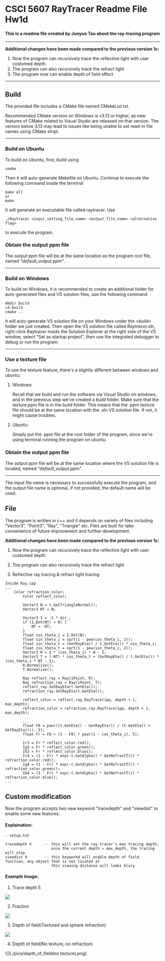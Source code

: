 # CSCI 5607 RayTracer Readme File Hw1d
#### This is a readme file created by Junyue Tao about the ray-tracing program

---

**Additional changes have been made compared to the previous version 1c:**
1. Now the program can recursively trace the reflective light with user costomed depth
2. The program can also recursively trace the refract light
3. The program now can enable depth of field effect

---

## Build
The provided file includes a CMake file named CMakeList.txt.

Recommended CMake version on Windows is v3.13 or higher, as new features of CMake related to Visual Studio are released on that version. The version below 3.13 may lead to issues like being unable to set read-in file names using CMake stript.

---

### Build on Ubuntu
To build on Ubuntu, first, build using
```
cmake .
```
Then it will auto-generate Makefile on Ubuntu. Continue to execute the following command inside the terminal
```
make all
or
make
```
It will generate an executable file called raytracer. Use
```
./Raytracer <input_setting_file_name> <output_file_name> <alternative flag>
```
to execute the program.

### Obtain the output ppm file
The output ppm file will be at the same location as the program root file, named *"default_output.ppm"*.

---

### Build on Windows
To build on Windows, it is recommended to create an additional folder for auto-generated files and VS solution files, use the following command
```
mkdir build
cd build
cmake ..
```
It will auto-generate VS solution file on your Windows under the *\<build\>* folder we just created. Then open the VS solution file called *Raytracer.sln*, right-click Raytracer inside the Solution Explorer at the right side of the VS window, select "Set as startup project", then use the integrated debugger to debug or run the program.

---

### Use a texture file
To use the texture feature, there's a slightly different between windows and ubuntu:

1. Windows:
    
    Recall that we build and run the software via Visual Studio on windows, and in the previous step we've created a *build* folder. Make sure that the texture.ppm file is in the build folder. This means that the .ppm texture file should be at the same location with the .sln VS solution file. If not, it might cause troubles.

2. Ubuntu:
    
    Simply put the .ppm file at the root folder of the program, since we're using terminal running the program on ubuntu.


### Obtain the output ppm file
The output ppm file will be at the same location where the VS solution file is located, named *"default_output.ppm"*.

---

The input file name is necessary to successfully execute the program, and the output file name is optional, if not provided, the default name will be used.

## File
The program is written in c++ and it depends on variety of files including "Vector3", "Point3", "Ray", "Triangle" etc. Files are built for later convenience of future improvement and further development.

**Additional changes have been made compared to the previous version 1c:**
1. Now the program can recursively trace the reflective light with user costomed depth
2. The program can also recursively trace the refract light

1. Reflective ray tracing & refract light tracing

```
Inside Ray.cpp
...
    Color refraction_color;
		Color reflect_color;

		Vector3 N = t.GetTriangleNormal();
		Vector3 NT = N;

		Vector3 I = -1 * dir_;
		if (I.Dot(NT) < 0) {
			NT = -NT;
		}
		float cos_theta_i = I.Dot(N);
		float sin_theta_i = sqrt(1 - pow(cos_theta_i, 2));
		float sin_theta_t = (GetRayEta() / t.GetEta()) * sin_theta_i;
		float cos_theta_t = sqrt(1 - pow(sin_theta_i, 2));
		Vector3 R = 2 * (cos_theta_i) * N - I;
		Vector3 T = (-NT) * cos_theta_t + (GetRayEta() / t.GetEta()) * (cos_theta_i * NT - I);
		R.Normalize();
		T.Normalize();

		Ray reflect_ray = Ray(iPoint, R);
		Ray refraction_ray = Ray(iPoint, T);
		reflect_ray.SetRayEta(t.GetEta());
		refraction_ray.SetRayEta(t.GetEta());

		reflect_color = reflect_ray.RayTrace(ipp, depth + 1, max_depth);
		refraction_color = refraction_ray.RayTrace(ipp, depth + 1, max_depth);

		...
		float F0 = pow(((t.GetEta() - GetRayEta()) / (t.GetEta() + GetRayEta())), 2);
		float Fr = F0 + (1 - F0) * pow((1 - cos_theta_i), 5);

		Ir3 = Fr * reflect_color.red();
		Ig3 = Fr * reflect_color.green();
		Ib3 = Fr * reflect_color.blue();
		Ir4 = (1 - Fr) * exp(-t.GetAlpha() * GetRefractT()) * refraction_color.red();
		Ig4 = (1 - Fr) * exp(-t.GetAlpha() * GetRefractT()) * refraction_color.green();
		Ib4 = (1 - Fr) * exp(-t.GetAlpha() * GetRefractT()) * refraction_color.blue();
...
```
    

## Custom modification
Now the program accepts two new keyword "tracedepth" and "viewdist" to enable some new features.

#### Explaination:
```
- setup.txt

tracedepth X      -- this will set the ray tracer's max tracing depth, 
                     once the current depth > max_depth, the tracing will stop
viewdist X        -- this keyworkd will enable depth of field function, any object that is not licated at
                     this viewing distance will looks blury

```
#### Example Image:
1. Trace depth 5

![](./pics/sample2_morelight_depth5.png)

2. Fraction

![](./pics/sample_fraction.png)

3. Depth of field(Textured and sphere refraction)

![](./pics/depth_of_field.png)

4. Depth of field(No texture, no refraction)

![](./pics/depth_of_field(no texture).png)
